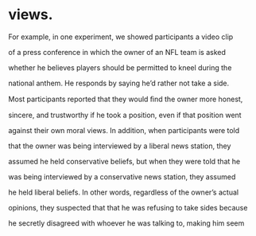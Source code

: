# views.

For example, in one experiment, we showed participants a video clip

of a press conference in which the owner of an NFL team is asked

whether he believes players should be permitted to kneel during the

national anthem. He responds by saying he’d rather not take a side.

Most participants reported that they would ﬁnd the owner more honest,

sincere, and trustworthy if he took a position, even if that position went

against their own moral views. In addition, when participants were told

that the owner was being interviewed by a liberal news station, they

assumed he held conservative beliefs, but when they were told that he

was being interviewed by a conservative news station, they assumed

he held liberal beliefs. In other words, regardless of the owner’s actual

opinions, they suspected that that he was refusing to take sides because

he secretly disagreed with whoever he was talking to, making him seem